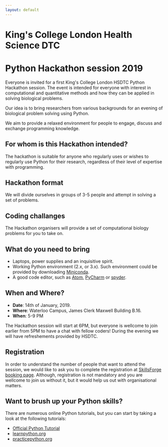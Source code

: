 ```yaml
---
layout: default
---
```


# King's College London Health Science DTC

# Python Hackathon session 2019

Everyone is invited for a first King's College London HSDTC Python Hackathon session. The event is intended for everyone with interest in computational and quantitative methods and how they can be applied in solving biological problems.

Our idea is to bring researchers from various backgrounds for an evening of biological problem solving using Python.

We aim to provide a relaxed environment for people to engage, discuss and exchange programming knowledge.

## For whom is this Hackathon intended?

The hackathon is suitable for anyone who regularly uses or wishes to regularly use Python for their research, regardless of their level of expertise with programming.

## Hackathon format

We will divide ourselves in groups of 3-5 people and attempt in solving a set of problems.

## Coding challanges

The Hackathon organisers will provide a set of computational biology problems for you to take on.

## What do you need to bring

- Laptops, power supplies and an inquisitive spirit.
- Working Python environment (2.x, or 3.x). Such environment could be provided by downloading [Miniconda](https://conda.io/miniconda.html).
- A good code editor, such as [Atom](https://atom.io/), [PyCharm](https://www.jetbrains.com/pycharm/download/) or [spyder](https://www.spyder-ide.org/).

## When and Where?

- __Date__: 14th of January, 2019.
- __Where__: Waterloo Campus, James Clerk Maxwell Building B.16.
- __When__: 5-9 PM

The Hackathon session will start at 6PM, but everyone is wellcome to join earlier from 5PM to have a chat with fellow coders! During the evening we will have refreshements provided by HSDTC.

## Registration

In order to understand the number of people that want to attend the session, we would like to ask you to complete the registration at [SkillsForge booking page](https://training.kcl.ac.uk/kcl/#he/dev/eventDetails,;em,providerCode=HSDTC,providerOrgAlias=kcl,number=61). Although, registration is not mandatory and you are wellcome to join us without it, but it would help us out with organisational matters.

## Want to brush up your Python skills?

There are numerous online Python tutorials, but you can start by taking a look at the following tutorials:

- [Official Python Tutorial](https://docs.python.org/3/tutorial/index.html)
- [learnpython.org](https://www.learnpython.org/)
- [practicepython.org](https://www.practicepython.org/)
